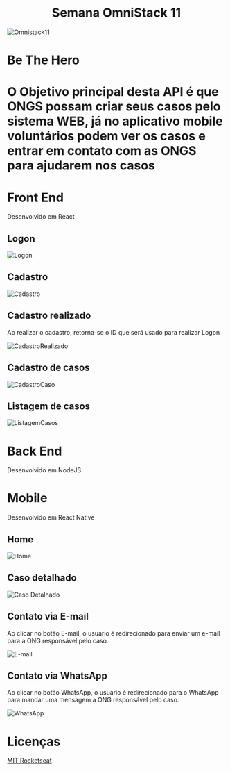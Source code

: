 <h1 align="center"> Semana OmniStack 11 </h1>
<img src="https://user-images.githubusercontent.com/50464577/77352542-1bbc6780-6d1e-11ea-9f5c-8203be225fe8.jpg" title="Omnistack11">

<h1> Be The Hero <h1>
<p> O Objetivo principal desta API é que ONGS possam criar seus casos pelo sistema WEB, já no aplicativo mobile voluntários podem ver os casos e entrar em contato com as ONGS para ajudarem nos casos <p>

<h1> Front End </h1>
<p> Desenvolvido em React </p>

<h2> Logon </h2>
<img src='./images_readme/logon.png' title="Logon">

<h2> Cadastro </h2>
<img src='./images_readme/cadastro.png' title="Cadastro">

<h2> Cadastro realizado </h2>
<p> Ao realizar o cadastro, retorna-se o ID que será usado para realizar Logon </p>
<img src='./images_readme/cadastro-feito.png' title="CadastroRealizado">

<h2> Cadastro de casos </h2>
<img src='./images_readme/cadastro-caso.png' title="CadastroCaso">

<h2> Listagem de casos </h2>
<img src='./images_readme/listagem-casos.png' title="ListagemCasos">

<h1> Back End </h1>
<p> Desenvolvido em NodeJS </p>

<h1> Mobile </h1>
<p> Desenvolvido em React Native </p>

<h2> Home </h2>
<img src='./images_readme/home.jpeg' title="Home">

<h2> Caso detalhado </h2>
<img src='./images_readme/detalhescaso.jpeg' title="Caso Detalhado">

<h2> Contato via E-mail </h2>
<p> Ao clicar no botão E-mail, o usuário é redirecionado para enviar um e-mail para a ONG responsável pelo caso. </p>
<img src='./images_readme/email.jpeg' title="E-mail">

<h2> Contato via WhatsApp </h2>
<p> Ao clicar no botão WhatsApp, o usuário é redirecionado para o WhatsApp para mandar uma mensagem a ONG responsável pelo caso. </p>
<img src='./images_readme/whatsapp.jpeg' title="WhatsApp">

<h1> Licenças </h1>
<a href="https://github.com/matheuskolln/omnistack11/blob/master/LICENSE"> MIT </a> <a href="https://rocketseat.com.br/"> Rocketseat </a>
